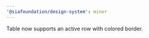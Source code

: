 ```yaml
---
'@siafoundation/design-system': minor
---
```


Table now supports an active row with colored border.
